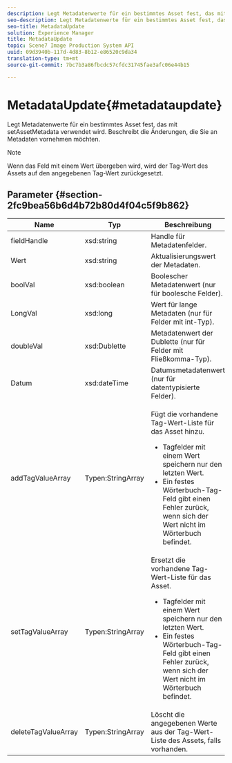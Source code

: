 ```yaml
---
description: Legt Metadatenwerte für ein bestimmtes Asset fest, das mit setAssetMetadata verwendet wird. Beschreibt die Änderungen, die Sie an Metadaten vornehmen möchten.
seo-description: Legt Metadatenwerte für ein bestimmtes Asset fest, das mit setAssetMetadata verwendet wird. Beschreibt die Änderungen, die Sie an Metadaten vornehmen möchten.
seo-title: MetadataUpdate
solution: Experience Manager
title: MetadataUpdate
topic: Scene7 Image Production System API
uuid: 09d3940b-117d-4d83-8b12-e86520c9da34
translation-type: tm+mt
source-git-commit: 7bc7b3a86fbcdc57cfdc31745fae3afc06e44b15

---
```



# MetadataUpdate{#metadataupdate}

Legt Metadatenwerte für ein bestimmtes Asset fest, das mit setAssetMetadata verwendet wird. Beschreibt die Änderungen, die Sie an Metadaten vornehmen möchten.

>[!NOTE]
>
>Wenn das Feld mit einem Wert übergeben wird, wird der Tag-Wert des Assets auf den angegebenen Tag-Wert zurückgesetzt.

## Parameter {#section-2fc9bea56b6d4b72b80d4f04c5f9b862}

<table id="table_04100BB8ABD84EF68B0A7CE3AD946414"> 
 <thead> 
  <tr> 
   <th colname="col1" class="entry"> Name </th> 
   <th colname="col2" class="entry"> Typ </th> 
   <th colname="col3" class="entry"> Beschreibung </th> 
  </tr> 
 </thead>
 <tbody> 
  <tr> 
   <td colname="col1"> <span class="codeph"> <span class="varname"> fieldHandle</span></span> </td> 
   <td colname="col2"> <span class="codeph"> xsd:string</span> </td> 
   <td colname="col3"> Handle für Metadatenfelder. </td> 
  </tr> 
  <tr> 
   <td colname="col1"> <span class="codeph"> <span class="varname"> Wert</span></span> </td> 
   <td colname="col2"> <span class="codeph"> xsd:string</span> </td> 
   <td colname="col3"> Aktualisierungswert der Metadaten. </td> 
  </tr> 
  <tr> 
   <td colname="col1"> <span class="codeph"> <span class="varname"> boolVal</span></span> </td> 
   <td colname="col2"> <span class="codeph"> xsd:boolean</span> </td> 
   <td colname="col3"> Boolescher Metadatenwert (nur für boolesche Felder). </td> 
  </tr> 
  <tr> 
   <td colname="col1"> <span class="codeph"> <span class="varname"> LongVal</span></span> </td> 
   <td colname="col2"> <span class="codeph"> xsd:long</span> </td> 
   <td colname="col3"> Wert für lange Metadaten (nur für Felder mit int-Typ). </td> 
  </tr> 
  <tr> 
   <td colname="col1"> <span class="codeph"> <span class="varname"> doubleVal</span></span> </td> 
   <td colname="col2"> <span class="codeph"> xsd:Dublette</span> </td> 
   <td colname="col3"> Metadatenwert der Dublette (nur für Felder mit Fließkomma-Typ). </td> 
  </tr> 
  <tr> 
   <td colname="col1"> <span class="codeph"> <span class="varname"> Datum</span></span> </td> 
   <td colname="col2"> <span class="codeph"> xsd:dateTime</span> </td> 
   <td colname="col3"> Datumsmetadatenwert (nur für datentypisierte Felder). </td> 
  </tr> 
  <tr> 
   <td colname="col1"> <span class="codeph"> <span class="varname"> addTagValueArray</span></span> </td> 
   <td colname="col2"> <span class="codeph"> Typen:StringArray</span> </td> 
   <td colname="col3"> <p>Fügt die vorhandene Tag-Wert-Liste für das Asset hinzu. 
     <ul id="ul_08DE6C490B614560A6118E7AC59720E3"> 
      <li id="li_358A3BDC0EC94CCF8178CD789F09F804">Tagfelder mit einem Wert speichern nur den letzten Wert. </li> 
      <li id="li_3F47D3A3C63A4752BF9A45F7B00A6E70">Ein festes Wörterbuch-Tag-Feld gibt einen Fehler zurück, wenn sich der Wert nicht im Wörterbuch befindet. </li> 
     </ul> </p> </td> 
  </tr> 
  <tr> 
   <td colname="col1"> <span class="codeph"> <span class="varname"> setTagValueArray</span></span> </td> 
   <td colname="col2"> <span class="codeph"> Typen:StringArray</span> </td> 
   <td colname="col3">Ersetzt die vorhandene Tag-Wert-Liste für das Asset. 
    <ul id="ul_941C915C69E84CF2AC5938378837EB92"> 
     <li id="li_6E85019335034B2EB1302696AE690ED5">Tagfelder mit einem Wert speichern nur den letzten Wert. </li> 
     <li id="li_0DC56717EBB642D29FB7A3D043CEDED1">Ein festes Wörterbuch-Tag-Feld gibt einen Fehler zurück, wenn sich der Wert nicht im Wörterbuch befindet. </li> 
    </ul> </td> 
  </tr> 
  <tr> 
   <td colname="col1"> <span class="codeph"> <span class="varname"> deleteTagValueArray</span></span> </td> 
   <td colname="col2"> <span class="codeph"> Typen:StringArray</span> </td> 
   <td colname="col3"> Löscht die angegebenen Werte aus der Tag-Wert-Liste des Assets, falls vorhanden. </td> 
  </tr> 
 </tbody> 
</table>

